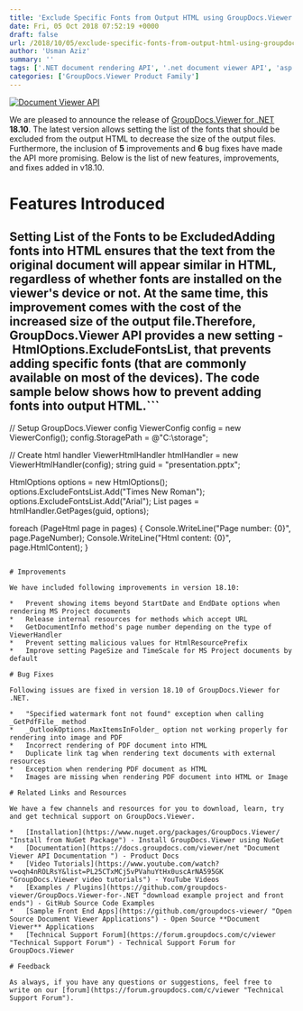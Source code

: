 ```yaml
---
title: 'Exclude Specific Fonts from Output HTML using GroupDocs.Viewer for .NET 18.10'
date: Fri, 05 Oct 2018 07:52:19 +0000
draft: false
url: /2018/10/05/exclude-specific-fonts-from-output-html-using-groupdocs.viewer-for-.net-18.10/
author: 'Usman Aziz'
summary: ''
tags: ['.NET document rendering API', '.net document viewer API', 'asp.net document viewer', 'C# document viewer API', 'document rendering API', 'document viewer', 'GroupDocs.Viewer for .NET', 'GroupDocs.Viewer for .NET Releases']
categories: ['GroupDocs.Viewer Product Family']
---
```


[![Document Viewer API](https://blog.groupdocs.com/wp-content/uploads/sites/4/2016/11/groupdocs-viewer-net.png)](https://www.groupdocs.com/products/viewer/net)

We are pleased to announce the release of [GroupDocs.Viewer for .NET](https://products.groupdocs.com/viewer/net) **18.10**. The latest version allows setting the list of the fonts that should be excluded from the output HTML to decrease the size of the output files. Furthermore, the inclusion of **5** improvements and **6** bug fixes have made the API more promising. Below is the list of new features, improvements, and fixes added in v18.10.

# Features Introduced

## Setting List of the Fonts to be ExcludedAdding fonts into HTML ensures that the text from the original document will appear similar in HTML, regardless of whether fonts are installed on the viewer's device or not. At the same time, this improvement comes with the cost of the increased size of the output file.Therefore, GroupDocs.Viewer API provides a new setting - **HtmlOptions.ExcludeFontsList**, that prevents adding specific fonts (that are commonly available on most of the devices). The code sample below shows how to prevent adding fonts into output HTML.```
// Setup GroupDocs.Viewer config
ViewerConfig config = new ViewerConfig();
config.StoragePath = @"C:\storage";
  
// Create html handler
ViewerHtmlHandler htmlHandler = new ViewerHtmlHandler(config);
string guid = "presentation.pptx";
  
HtmlOptions options = new HtmlOptions();
options.ExcludeFontsList.Add("Times New Roman");
options.ExcludeFontsList.Add("Arial");
List pages = htmlHandler.GetPages(guid, options);
  
  
foreach (PageHtml page in pages)
{
    Console.WriteLine("Page number: {0}", page.PageNumber);
    Console.WriteLine("Html content: {0}", page.HtmlContent);
}
```For more details on this feature, please visit [this](https://docs.groupdocs.com/viewer/net) documentation article.

# Improvements

We have included following improvements in version 18.10:

*   Prevent showing items beyond StartDate and EndDate options when rendering MS Project documents
*   Release internal resources for methods which accept URL
*   GetDocumentInfo method's page number depending on the type of ViewerHandler
*   Prevent setting malicious values for HtmlResourcePrefix
*   Improve setting PageSize and TimeScale for MS Project documents by default

# Bug Fixes

Following issues are fixed in version 18.10 of GroupDocs.Viewer for .NET.

*   "Specified watermark font not found" exception when calling _GetPdfFile_ method
*   _OutlookOptions.MaxItemsInFolder_ option not working properly for rendering into image and PDF
*   Incorrect rendering of PDF document into HTML
*   Duplicate link tag when rendering text documents with external resources
*   Exception when rendering PDF document as HTML
*   Images are missing when rendering PDF document into HTML or Image

# Related Links and Resources

We have a few channels and resources for you to download, learn, try and get technical support on GroupDocs.Viewer.

*   [Installation](https://www.nuget.org/packages/GroupDocs.Viewer/ "Install from NuGet Package") - Install GroupDocs.Viewer using NuGet
*   [Documentation](https://docs.groupdocs.com/viewer/net "Document Viewer API Documentation ") - Product Docs
*   [Video Tutorials](https://www.youtube.com/watch?v=oqh4nROLRsY&list=PL25CTxMCj5vPVahuYtHx0uscArNA595GK "GroupDocs.Viewer video tutorials") - YouTube Videos
*   [Examples / Plugins](https://github.com/groupdocs-viewer/GroupDocs.Viewer-for-.NET "download example project and front ends") - GitHub Source Code Examples
*   [Sample Front End Apps](https://github.com/groupdocs-viewer/ "Open Source Document Viewer Applications") - Open Source **Document Viewer** Applications
*   [Technical Support Forum](https://forum.groupdocs.com/c/viewer "Technical Support Forum") - Technical Support Forum for GroupDocs.Viewer

# Feedback

As always, if you have any questions or suggestions, feel free to write on our [forum](https://forum.groupdocs.com/c/viewer "Technical Support Forum").





